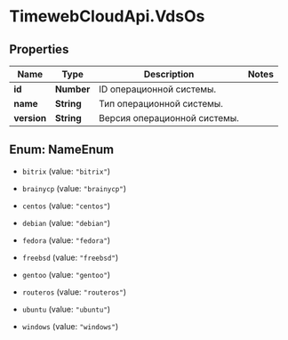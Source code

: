 # TimewebCloudApi.VdsOs

## Properties

Name | Type | Description | Notes
------------ | ------------- | ------------- | -------------
**id** | **Number** | ID операционной системы. | 
**name** | **String** | Тип операционной системы. | 
**version** | **String** | Версия операционной системы. | 



## Enum: NameEnum


* `bitrix` (value: `"bitrix"`)

* `brainycp` (value: `"brainycp"`)

* `centos` (value: `"centos"`)

* `debian` (value: `"debian"`)

* `fedora` (value: `"fedora"`)

* `freebsd` (value: `"freebsd"`)

* `gentoo` (value: `"gentoo"`)

* `routeros` (value: `"routeros"`)

* `ubuntu` (value: `"ubuntu"`)

* `windows` (value: `"windows"`)




